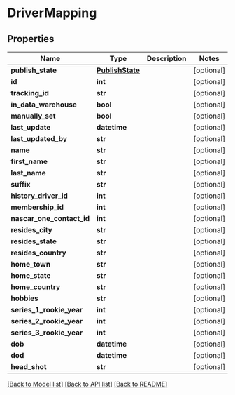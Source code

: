 # DriverMapping

## Properties
Name | Type | Description | Notes
------------ | ------------- | ------------- | -------------
**publish_state** | [**PublishState**](PublishState.md) |  | [optional] 
**id** | **int** |  | [optional] 
**tracking_id** | **str** |  | [optional] 
**in_data_warehouse** | **bool** |  | [optional] 
**manually_set** | **bool** |  | [optional] 
**last_update** | **datetime** |  | [optional] 
**last_updated_by** | **str** |  | [optional] 
**name** | **str** |  | [optional] 
**first_name** | **str** |  | [optional] 
**last_name** | **str** |  | [optional] 
**suffix** | **str** |  | [optional] 
**history_driver_id** | **int** |  | [optional] 
**membership_id** | **int** |  | [optional] 
**nascar_one_contact_id** | **int** |  | [optional] 
**resides_city** | **str** |  | [optional] 
**resides_state** | **str** |  | [optional] 
**resides_country** | **str** |  | [optional] 
**home_town** | **str** |  | [optional] 
**home_state** | **str** |  | [optional] 
**home_country** | **str** |  | [optional] 
**hobbies** | **str** |  | [optional] 
**series_1_rookie_year** | **int** |  | [optional] 
**series_2_rookie_year** | **int** |  | [optional] 
**series_3_rookie_year** | **int** |  | [optional] 
**dob** | **datetime** |  | [optional] 
**dod** | **datetime** |  | [optional] 
**head_shot** | **str** |  | [optional] 

[[Back to Model list]](../README.md#documentation-for-models) [[Back to API list]](../README.md#documentation-for-api-endpoints) [[Back to README]](../README.md)

